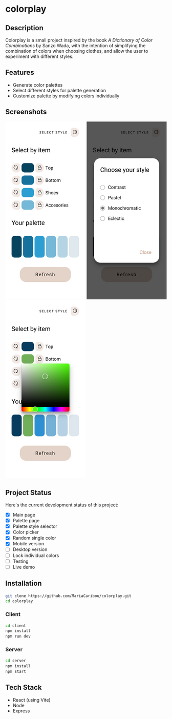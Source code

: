 # colorplay

## Description
Colorplay is a small project inspired by the book *A Dictionary of Color Combinations* by Sanzo Wada, with the intention of simplifying the combination of colors when choosing clothes, and allow the user to experiment with different styles.

## Features
- Generate color palettes
- Select different styles for palette generation
- Customize palette by modifying colors individually

## Screenshots
<img src="./client/public/palette-page.png" alt="palette page" width="250"/> <img src="./client/public/style-selector.png" alt="style selector" width="250"/> <img src="./client/public/color-picker.png" alt="color picker" width="250"/>  

## Project Status
Here's the current development status of this project:

- [x] Main page
- [x] Palette page
- [x] Palette style selector
- [x] Color picker
- [x] Random single color
- [x] Mobile version
- [ ] Desktop version
- [ ] Lock individual colors
- [ ] Testing
- [ ] Live demo

## Installation

```bash
git clone https://github.com/MariaCaribou/colorplay.git
cd colorplay
```

### Client
```bash
cd client
npm install
npm run dev
```

### Server
```bash
cd server
npm install
npm start
```

## Tech Stack
- React (using Vite)
- Node
- Express